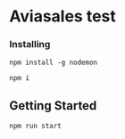 # Aviasales test

### Installing

```
npm install -g nodemon
```

```
npm i
```

## Getting Started

```
npm run start
```
